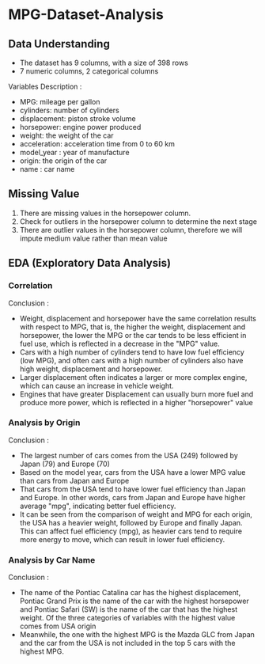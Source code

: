 # MPG-Dataset-Analysis
## Data Understanding
- The dataset has 9 columns, with a size of 398 rows
- 7 numeric columns, 2 categorical columns
  
Variables Description :
- MPG: mileage per gallon
- cylinders: number of cylinders
- displacement: piston stroke volume
- horsepower: engine power produced
- weight: the weight of the car
- acceleration: acceleration time from 0 to 60 km
- model_year : year of manufacture
- origin: the origin of the car
- name : car name
## Missing Value
1. There are missing values ​​in the horsepower column.
2. Check for outliers in the horsepower column to determine the next stage
3. There are outlier values ​​in the horsepower column, therefore we will impute medium value rather than mean value
## EDA (Exploratory Data Analysis)
### Correlation
Conclusion :
- Weight, displacement and horsepower have the same correlation results with respect to MPG, that is, the higher the weight, displacement and horsepower, the lower the MPG or the car tends to be less efficient in fuel use, which is reflected in a decrease in the "MPG" value.
- Cars with a high number of cylinders tend to have low fuel efficiency (low MPG), and often cars with a high number of cylinders also have high weight, displacement and horsepower.
- Larger displacement often indicates a larger or more complex engine, which can cause an increase in vehicle weight.
- Engines that have greater Displacement can usually burn more fuel and produce more power, which is reflected in a higher "horsepower" value
### Analysis by Origin
Conclusion :
- The largest number of cars comes from the USA (249) followed by Japan (79) and Europe (70)
- Based on the model year, cars from the USA have a lower MPG value than cars from Japan and Europe
- That cars from the USA tend to have lower fuel efficiency than Japan and Europe. In other words, cars from Japan and Europe have higher average "mpg", indicating better fuel efficiency.
- It can be seen from the comparison of weight and MPG for each origin, the USA has a heavier weight, followed by Europe and finally Japan. This can affect fuel efficiency (mpg), as heavier cars tend to require more energy to move, which can result in lower fuel efficiency.
### Analysis by Car Name
Conclusion :
- The name of the Pontiac Catalina car has the highest displacement, Pontiac Grand Prix is ​​the name of the car with the highest horsepower and Pontiac Safari (SW) is the name of the car that has the highest weight. Of the three categories of variables with the highest value comes from USA origin
- Meanwhile, the one with the highest MPG is the Mazda GLC from Japan and the car from the USA is not included in the top 5 cars with the highest MPG.

